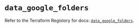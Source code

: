 # `data_google_folders`

Refer to the Terraform Registory for docs: [`data_google_folders`](https://registry.terraform.io/providers/hashicorp/google/5.0.0/docs/data-sources/folders).
